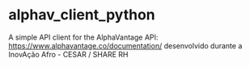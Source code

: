 # alphav_client_python
A simple API client for the AlphaVantage API: https://www.alphavantage.co/documentation/ desenvolvido durante a InovAção Afro - CESAR / SHARE RH
